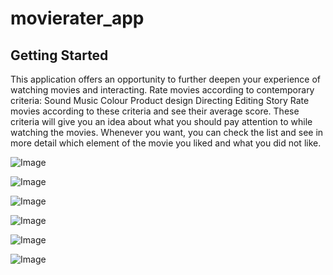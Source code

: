 # movierater_app


## Getting Started

This application offers an opportunity to further deepen your experience of watching movies and interacting.
Rate movies according to contemporary criteria:
    Sound
    Music
    Colour
    Product design
    Directing
    Editing
    Story
Rate movies according to these criteria and see their average score.
These criteria will give you an idea about what you should pay attention to while watching the movies.
Whenever you want, you can check the list and see in more detail which element of the movie you liked and what you did not like.


![Image](https://github.com/remre/movie_rater_app/blob/main/readmephotos/welcomescreen.jpg)

![Image](https://github.com/remre/movie_rater_app/blob/main/readmephotos/movielist.png)

![Image](https://github.com/remre/movie_rater_app/blob/main/readmephotos/addmovie_1.png)

![Image](https://github.com/remre/movie_rater_app/blob/main/readmephotos/addmovie_2.png)

![Image](https://github.com/remre/movie_rater_app/blob/main/readmephotos/main_page.png)

![Image](https://github.com/remre/movie_rater_app/blob/main/readmephotos/update_movie.png)






